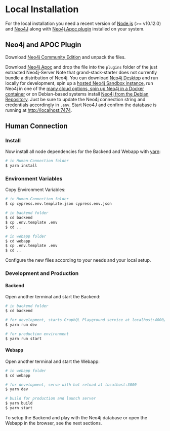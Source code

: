 # Local Installation

For the local installation you need a recent version of [Node.js](https://nodejs.org/en/) \(&gt;= v10.12.0\) and [Neo4J](https://neo4j.com) along with [Neo4j Apoc plugin](https://github.com/neo4j-contrib/neo4j-apoc-procedures) installed on your system.

## Neo4j and APOC Plugin

Download [Neo4j Community Edition](https://neo4j.com/download-center/#releases) and unpack the files.

Download [Neo4j Apoc](https://github.com/neo4j-contrib/neo4j-apoc-procedures/releases) and drop the file into the `plugins` folder of the just extracted Neo4j-Server Note that grand-stack-starter does not currently bundle a distribution of Neo4j. You can download [Neo4j Desktop](https://neo4j.com/download/) and run locally for development, spin up a [hosted Neo4j Sandbox instance](https://neo4j.com/download/), run Neo4j in one of the [many cloud options, spin up Neo4j in a Docker container](https://neo4j.com/developer/docker/) or on Debian-based systems install [Neo4j from the Debian Repository](http://debian.neo4j.org/). Just be sure to update the Neo4j connection string and credentials accordingly in `.env`. Start Neo4J and confirm the database is running at [http://localhost:7474](http://localhost:7474).

## Human Connection

### Install

Now install all node dependencies for the Backend and Webapp with [yarn](https://yarnpkg.com/en/):

```bash
# in Human-Connection folder
$ yarn install
```

### Environment Variables

Copy Environment Variables:

```bash
# in Human-Connection folder
$ cp cypress.env.template.json cypress.env.json
```

```bash
# in backend folder
$ cd backend
$ cp .env.template .env
$ cd ..
```

```bash
# in webapp folder
$ cd webapp
$ cp .env.template .env
$ cd ..
```

Configure the new files according to your needs and your local setup.

### Development and Production

#### Backend

Open another terminal and start the Backend:

```bash
# in backend folder
$ cd backend

# for development, starts GraphQL Playground service at localhost:4000/
$ yarn run dev

# for production environment
$ yarn run start
```

#### Webapp

Open another terminal and start the Webapp:

```bash
# in webapp folder
$ cd webapp

# for development, serve with hot reload at localhost:3000
$ yarn dev

# build for production and launch server
$ yarn build
$ yarn start
```

To setup the Backend and play with the Neo4j database or open the Webapp in the browser, see the next sections.

